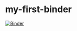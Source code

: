 # my-first-binder
[![Binder](https://mybinder.org/badge_logo.svg)](https://mybinder.org/v2/gh/avinashkumar260851/my-first-binder/HEAD)
